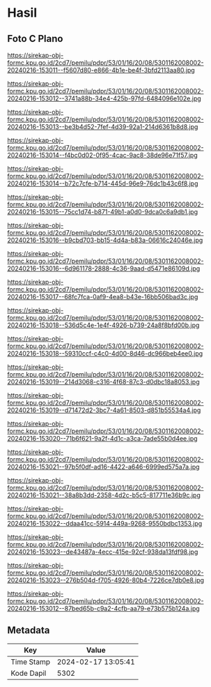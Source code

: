 # Hasil

## Foto C Plano

https://sirekap-obj-formc.kpu.go.id/2cd7/pemilu/pdpr/53/01/16/20/08/5301162008002-20240216-153011--f5607d80-e866-4b1e-be4f-3bfd2113aa80.jpg

https://sirekap-obj-formc.kpu.go.id/2cd7/pemilu/pdpr/53/01/16/20/08/5301162008002-20240216-153012--3741a88b-34e4-425b-97fd-6484096e102e.jpg

https://sirekap-obj-formc.kpu.go.id/2cd7/pemilu/pdpr/53/01/16/20/08/5301162008002-20240216-153013--be3b4d52-7fef-4d39-92a1-214d6361b8d8.jpg

https://sirekap-obj-formc.kpu.go.id/2cd7/pemilu/pdpr/53/01/16/20/08/5301162008002-20240216-153014--f4bc0d02-0f95-4cac-9ac8-38de96e71f57.jpg

https://sirekap-obj-formc.kpu.go.id/2cd7/pemilu/pdpr/53/01/16/20/08/5301162008002-20240216-153014--b72c7cfe-b714-445d-96e9-76dc1b43c6f8.jpg

https://sirekap-obj-formc.kpu.go.id/2cd7/pemilu/pdpr/53/01/16/20/08/5301162008002-20240216-153015--75cc1d74-b871-49b1-a0d0-9dca0c6a9db1.jpg

https://sirekap-obj-formc.kpu.go.id/2cd7/pemilu/pdpr/53/01/16/20/08/5301162008002-20240216-153016--b9cbd703-bb15-4d4a-b83a-06616c24046e.jpg

https://sirekap-obj-formc.kpu.go.id/2cd7/pemilu/pdpr/53/01/16/20/08/5301162008002-20240216-153016--6d961178-2888-4c36-9aad-d5471e86109d.jpg

https://sirekap-obj-formc.kpu.go.id/2cd7/pemilu/pdpr/53/01/16/20/08/5301162008002-20240216-153017--68fc7fca-0af9-4ea8-b43e-16bb506bad3c.jpg

https://sirekap-obj-formc.kpu.go.id/2cd7/pemilu/pdpr/53/01/16/20/08/5301162008002-20240216-153018--536d5c4e-1e4f-4926-b739-24a8f8bfd00b.jpg

https://sirekap-obj-formc.kpu.go.id/2cd7/pemilu/pdpr/53/01/16/20/08/5301162008002-20240216-153018--59310ccf-c4c0-4d00-8d46-dc966beb4ee0.jpg

https://sirekap-obj-formc.kpu.go.id/2cd7/pemilu/pdpr/53/01/16/20/08/5301162008002-20240216-153019--214d3068-c316-4f68-87c3-d0dbc18a8053.jpg

https://sirekap-obj-formc.kpu.go.id/2cd7/pemilu/pdpr/53/01/16/20/08/5301162008002-20240216-153019--d71472d2-3bc7-4a61-8503-d851b55534a4.jpg

https://sirekap-obj-formc.kpu.go.id/2cd7/pemilu/pdpr/53/01/16/20/08/5301162008002-20240216-153020--71b6f621-9a2f-4d1c-a3ca-7ade55b0d4ee.jpg

https://sirekap-obj-formc.kpu.go.id/2cd7/pemilu/pdpr/53/01/16/20/08/5301162008002-20240216-153021--97b5f0df-ad16-4422-a646-6999ed575a7a.jpg

https://sirekap-obj-formc.kpu.go.id/2cd7/pemilu/pdpr/53/01/16/20/08/5301162008002-20240216-153021--38a8b3dd-2358-4d2c-b5c5-817711e36b9c.jpg

https://sirekap-obj-formc.kpu.go.id/2cd7/pemilu/pdpr/53/01/16/20/08/5301162008002-20240216-153022--ddaa41cc-5914-449a-9268-9550bdbc1353.jpg

https://sirekap-obj-formc.kpu.go.id/2cd7/pemilu/pdpr/53/01/16/20/08/5301162008002-20240216-153023--de43487a-4ecc-415e-92cf-938da13fdf98.jpg

https://sirekap-obj-formc.kpu.go.id/2cd7/pemilu/pdpr/53/01/16/20/08/5301162008002-20240216-153023--276b504d-f705-4926-80b4-7226ce7db0e8.jpg

https://sirekap-obj-formc.kpu.go.id/2cd7/pemilu/pdpr/53/01/16/20/08/5301162008002-20240216-153012--87bed65b-c9a2-4cfb-aa79-e73b575b124a.jpg


## Metadata

| Key        | Value               |
| ---------- | ------------------- |
| Time Stamp | 2024-02-17 13:05:41 |
| Kode Dapil | 5302                |



